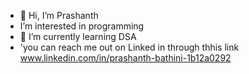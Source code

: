 - 👋 Hi, I’m Prashanth
-  I’m interested in programming
- 🌱 I’m currently learning DSA
- 'you can reach me out on Linked in through thhis link www.linkedin.com/in/prashanth-bathini-1b12a0292


<!---
The-prashanth/The-prashanth is a ✨ special ✨ repository because its `README.md` (this file) appears on your GitHub profile.
You can click the Preview link to take a look at your changes.
--->
